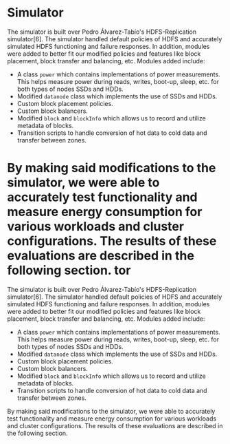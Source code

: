 Simulator
=========

The simulator is built over Pedro Álvarez-Tabío's HDFS-Replication simulator[6].
The simulator handled default policies of HDFS and accurately simulated HDFS functioning and failure responses. In addition, modules were added to better fit our modified policies and features like block placement, block transfer and balancing, etc. Modules added include:

* A class ```power``` which contains implementations of power measurements. This helps measure power during reads, writes, boot-up, sleep, etc. for both types of nodes SSDs and HDDs.
* Modified ```datanode``` class which implements the use of SSDs and HDDs.
* Custom block placement policies.
* Custom block balancers.
* Modified ```block``` and ```blockInfo``` which allows us to record and utilize metadata of blocks.
* Transition scripts to handle conversion of hot data to cold data and transfer between zones.

By making said modifications to the simulator, we were able to accurately test functionality and measure energy consumption for various workloads and cluster configurations. The results of these evaluations are described in the following section.
tor
=========

The simulator is built over Pedro Álvarez-Tabío's HDFS-Replication simulator[6].
The simulator handled default policies of HDFS and accurately simulated HDFS functioning and failure responses. In addition, modules were added to better fit our modified policies and features like block placement, block transfer and balancing, etc. Modules added include:

* A class ```power``` which contains implementations of power measurements. This helps measure power during reads, writes, boot-up, sleep, etc. for both types of nodes SSDs and HDDs.
* Modified ```datanode``` class which implements the use of SSDs and HDDs.
* Custom block placement policies.
* Custom block balancers.
* Modified ```block``` and ```blockInfo``` which allows us to record and utilize metadata of blocks.
* Transition scripts to handle conversion of hot data to cold data and transfer between zones.

By making said modifications to the simulator, we were able to accurately test functionality and measure energy consumption for various workloads and cluster configurations. The results of these evaluations are described in the following section.





